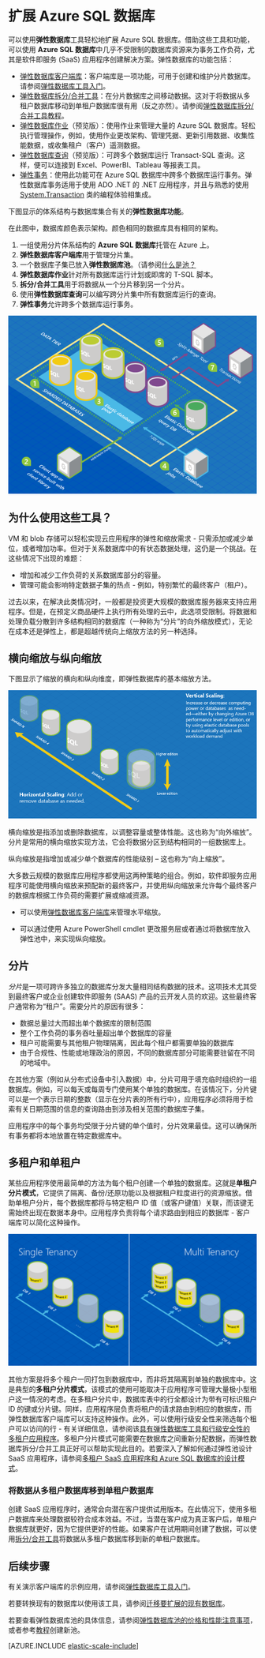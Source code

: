 <properties
    pageTitle="扩展 Azure SQL 数据库 | Azure"
    description="软件即服务 (SaaS) 开发人员可以使用这些工具轻松地在云中创建可缩放的弹性数据库"
    services="sql-database"
    documentationCenter=""
    manager="jhubbard"
    authors="ddove"
    editor=""/>  


<tags
    ms.service="sql-database"
    ms.workload="sql-database"
    ms.tgt_pltfrm="na"
    ms.devlang="na"
    ms.topic="article"
    ms.date="09/06/2016"
    ms.author="ddove"/>  


# 扩展 Azure SQL 数据库

可以使用**弹性数据库**工具轻松地扩展 Azure SQL 数据库。借助这些工具和功能，可以使用 **Azure SQL 数据库**中几乎不受限制的数据库资源来为事务工作负荷，尤其是软件即服务 (SaaS) 应用程序创建解决方案。弹性数据库的功能包括：

* [弹性数据库客户端库](/documentation/articles/sql-database-elastic-database-client-library/)：客户端库是一项功能，可用于创建和维护分片数据库。请参阅[弹性数据库工具入门](/documentation/articles/sql-database-elastic-scale-get-started/)。
* [弹性数据库拆分/合并工具](/documentation/articles/sql-database-elastic-scale-overview-split-and-merge/)：在分片数据库之间移动数据。这对于将数据从多租户数据库移动到单租户数据库很有用（反之亦然）。请参阅[弹性数据库拆分/合并工具教程](/documentation/articles/sql-database-elastic-scale-configure-deploy-split-and-merge/)。
* [弹性数据库作业](/documentation/articles/sql-database-elastic-jobs-overview/)（预览版）：使用作业来管理大量的 Azure SQL 数据库。轻松执行管理操作，例如，使用作业更改架构、管理凭据、更新引用数据、收集性能数据，或收集租户（客户）遥测数据。
* [弹性数据库查询](/documentation/articles/sql-database-elastic-query-overview/)（预览版）：可跨多个数据库运行 Transact-SQL 查询。这样，便可以连接到 Excel、PowerBI、Tableau 等报表工具。
* [弹性事务](/documentation/articles/sql-database-elastic-transactions-overview/)：使用此功能可在 Azure SQL 数据库中跨多个数据库运行事务。弹性数据库事务适用于使用 ADO .NET 的 .NET 应用程序，并且与熟悉的使用 [System.Transaction](https://msdn.microsoft.com/zh-cn/library/system.transactions.aspx) 类的编程体验相集成。

下图显示的体系结构与数据库集合有关的**弹性数据库功能**。

在此图中，数据库颜色表示架构。颜色相同的数据库具有相同的架构。

1. 一组使用分片体系结构的 **Azure SQL 数据库**托管在 Azure 上。
2. **弹性数据库客户端库**用于管理分片集。
3. 一个数据库子集已放入**弹性数据库池**。（请参阅[什么是池？](/documentation/articles/sql-database-elastic-pool/)
4. **弹性数据库作业**针对所有数据库运行计划或即席的 T-SQL 脚本。
5. **拆分/合并工具**用于将数据从一个分片移到另一个分片。
6. 使用**弹性数据库查询**可以编写跨分片集中所有数据库运行的查询。
7. **弹性事务**允许跨多个数据库运行事务。


![弹性数据库工具][1]


## 为什么使用这些工具？

VM 和 blob 存储可以轻松实现云应用程序的弹性和缩放需求 - 只需添加或减少单位，或者增加功率。但对于关系数据库中的有状态数据处理，这仍是一个挑战。在这些情况下出现的难题：

* 增加和减少工作负荷的关系数据库部分的容量。
* 管理可能会影响特定数据子集的热点 - 例如，特别繁忙的最终客户（租户）。

过去以来，在解决此类情况时，一般都是投资更大规模的数据库服务器来支持应用程序。但是，在预定义商品硬件上执行所有处理的云中，此选项受限制。将数据和处理负载分散到许多结构相同的数据库（一种称为“分片”的向外缩放模式），无论在成本还是弹性上，都是超越传统向上缩放方法的另一种选择。

## 横向缩放与纵向缩放

下图显示了缩放的横向和纵向维度，即弹性数据库的基本缩放方法。

![横向缩放与纵向缩放][2]

横向缩放是指添加或删除数据库，以调整容量或整体性能。这也称为“向外缩放”。分片是常用的横向缩放实现方法，它会将数据分区到结构相同的一组数据库上。

纵向缩放是指增加或减少单个数据库的性能级别 – 这也称为“向上缩放”。

大多数云规模的数据库应用程序都使用这两种策略的组合。例如，软件即服务应用程序可能使用横向缩放来预配新的最终客户，并使用纵向缩放来允许每个最终客户的数据库根据工作负荷的需要扩展或缩减资源。

* 可以使用[弹性数据库客户端库](/documentation/articles/sql-database-elastic-database-client-library/)来管理水平缩放。

* 可以通过使用 Azure PowerShell cmdlet 更改服务层或者通过将数据库放入弹性池中，来实现纵向缩放。

## 分片

*分片*是一项可跨许多独立的数据库分发大量相同结构数据的技术。这项技术尤其受到最终客户或企业创建软件即服务 (SAAS) 产品的云开发人员的欢迎。这些最终客户通常称为“租户”。需要分片的原因有很多：

* 数据总量过大而超出单个数据库的限制范围
* 整个工作负荷的事务吞吐量超出单个数据库的容量
* 租户可能需要与其他租户物理隔离，因此每个租户都需要单独的数据库
* 由于合规性、性能或地理政治的原因，不同的数据库部分可能需要驻留在不同的地域中。

在其他方案（例如从分布式设备中引入数据）中，分片可用于填充临时组织的一组数据库。例如，可以每天或每周专门使用某个单独的数据库。在该情况下，分片键可以是一个表示日期的整数（显示在分片表的所有行中），应用程序必须将用于检索有关日期范围的信息的查询路由到涉及相关范围的数据库子集。

应用程序中的每个事务均受限于分片键的单个值时，分片效果最佳。这可以确保所有事务都将本地放置在特定数据库中。

## 多租户和单租户

某些应用程序使用最简单的方法为每个租户创建一个单独的数据库。这就是**单租户分片模式**，它提供了隔离、备份/还原功能以及根据租户粒度进行的资源缩放。借助单租户分片，每个数据库都将与特定租户 ID 值（或客户键值）关联，而该键无需始终出现在数据本身中。应用程序负责将每个请求路由到相应的数据库 - 客户端库可以简化这种操作。

![单租户与多租户][4]

其他方案是将多个租户一同打包到数据库中，而非将其隔离到单独的数据库中。这是典型的**多租户分片模式**，该模式的使用可能取决于应用程序可管理大量极小型租户这一情况的考虑。在多租户分片中，数据库表中的行全都设计为带有可标识租户 ID 的键或分片键。同样，应用程序层负责将租户的请求路由到相应的数据库，而弹性数据库客户端库可以支持这种操作。此外，可以使用行级安全性来筛选每个租户可以访问的行 - 有关详细信息，请参阅该[具有弹性数据库工具和行级安全性的多租户应用程序](/documentation/articles/sql-database-elastic-tools-multi-tenant-row-level-security/)。多租户分片模式可能需要在数据库之间重新分配数据，而弹性数据库拆分/合并工具正好可以帮助实现此目的。若要深入了解如何通过弹性池设计 SaaS 应用程序，请参阅[多租户 SaaS 应用程序和 Azure SQL 数据库的设计模式](/documentation/articles/sql-database-design-patterns-multi-tenancy-saas-applications/)。

### 将数据从多租户数据库移到单租户数据库

创建 SaaS 应用程序时，通常会向潜在客户提供试用版本。在此情况下，使用多租户数据库来处理数据较符合成本效益。不过，当潜在客户成为真正客户后，单租户数据库就更好，因为它提供更好的性能。如果客户在试用期间创建了数据，可以使用[拆分/合并工具](/documentation/articles/sql-database-elastic-scale-overview-split-and-merge/)将数据从多租户数据库移到新的单租户数据库。

## 后续步骤

有关演示客户端库的示例应用，请参阅[弹性数据库工具入门](/documentation/articles/sql-database-elastic-scale-get-started/)。

若要转换现有的数据库以使用该工具，请参阅[迁移要扩展的现有数据库](/documentation/articles/sql-database-elastic-convert-to-use-elastic-tools/)。

若要查看弹性数据库池的具体信息，请参阅[弹性数据库池的价格和性能注意事项](/documentation/articles/sql-database-elastic-pool-guidance/)，或者参考[教程](/documentation/articles/sql-database-elastic-pool-create-portal/)创建新池。

[AZURE.INCLUDE [elastic-scale-include](../../includes/elastic-scale-include.md)]

<!--Anchors-->

<!--Image references-->

[1]: ./media/sql-database-elastic-scale-introduction/tools.png
[2]: ./media/sql-database-elastic-scale-introduction/h_versus_vert.png
[3]: ./media/sql-database-elastic-scale-introduction/overview.png
[4]: ./media/sql-database-elastic-scale-introduction/single_v_multi_tenant.png

<!---HONumber=Mooncake_Quality_Review_1118_2016-->